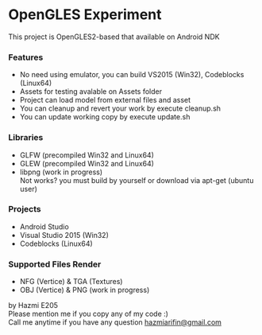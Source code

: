 # OpenGLES Experiment
This project is OpenGLES2-based that available on Android NDK


### Features
+ No need using emulator, you can build VS2015 (Win32), Codeblocks (Linux64)
+ Assets for testing avalable on Assets folder 
+ Project can load model from external files and asset
+ You can cleanup and revert your work by execute cleanup.sh
+ You can update working copy by execute update.sh


### Libraries
+ GLFW (precompiled Win32 and Linux64)
+ GLEW (precompiled Win32 and Linux64)
+ libpng (work in progress)
<br>Not works? you must build by yourself or download via apt-get (ubuntu user)


### Projects
+ Android Studio
+ Visual Studio 2015 (Win32)
+ Codeblocks (Linux64)

### Supported Files Render
+ NFG (Vertice) & TGA (Textures)
+ OBJ (Vertice) & PNG (work in progress)

by Hazmi E205
<br>Please mention me if you copy any of my code :)
<br>Call me anytime if you have any question hazmiarifin@gmail.com
